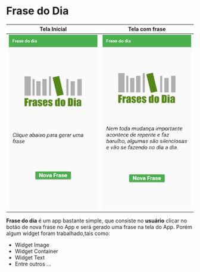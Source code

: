 # Frase do Dia

Tela Inicial               |  Tela com frase
:-------------------------:|:-------------------------:
![Tela Inicial](./images/Screenshot_002.png)  |  ![Tela com frase](./images/Screenshot_001.png)

__Frase do dia__ é um app bastante simple, que consiste no __usuário__ clicar no botão de nova frase no App e será gerado uma
frase na tela do App. Porém algum widget foram trabalhado,tais como:


* Widget Image
* Widget Container
* Widget Text
* Entre outros ...


